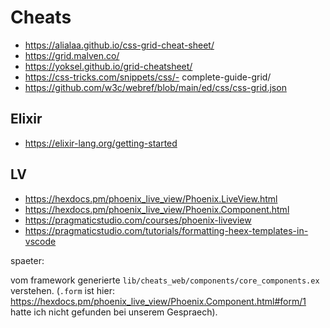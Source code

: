 # Cheats

- https://alialaa.github.io/css-grid-cheat-sheet/
- https://grid.malven.co/
- https://yoksel.github.io/grid-cheatsheet/
- https://css-tricks.com/snippets/css/- complete-guide-grid/
- https://github.com/w3c/webref/blob/main/ed/css/css-grid.json

## Elixir

- https://elixir-lang.org/getting-started


##  LV

- https://hexdocs.pm/phoenix_live_view/Phoenix.LiveView.html
- https://hexdocs.pm/phoenix_live_view/Phoenix.Component.html
- https://pragmaticstudio.com/courses/phoenix-liveview
- https://pragmaticstudio.com/tutorials/formatting-heex-templates-in-vscode

spaeter: 

vom framework generierte `lib/cheats_web/components/core_components.ex` verstehen. (`.form` ist hier: https://hexdocs.pm/phoenix_live_view/Phoenix.Component.html#form/1 hatte ich nicht gefunden bei unserem Gespraech).


